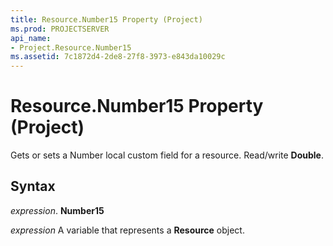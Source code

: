 ```yaml
---
title: Resource.Number15 Property (Project)
ms.prod: PROJECTSERVER
api_name:
- Project.Resource.Number15
ms.assetid: 7c1872d4-2de8-27f8-3973-e843da10029c
---
```



# Resource.Number15 Property (Project)

Gets or sets a Number local custom field for a resource. Read/write  **Double**.


## Syntax

 _expression_. **Number15**

 _expression_ A variable that represents a **Resource** object.


